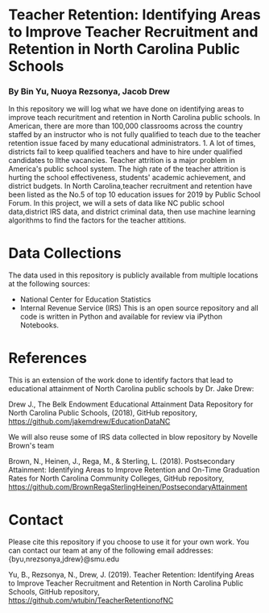# Teacher Retention: Identifying Areas to Improve Teacher Recruitment and Retention in North Carolina Public Schools

### By Bin Yu, Nuoya Rezsonya, Jacob Drew

In this repository we will log what we have done on identifying areas to improve teach recuritment and retention in North Carolina public schools. In American, there are more than 100,000 classrooms across the country staffed by an instructor who is not fully qualified to teach due to the teacher retention issue faced by many educational administrators. 1. A lot of times, districts fail to keep qualified teachers and have to hire under qualified candidates to llthe vacancies. Teacher attrition is a major problem in America's public school
system. The high rate of the teacher attrition is hurting the school effectiveness, students' academic achievement, and district budgets. In North Carolina,teacher recruitment and retention have been listed as the No.5 of top 10 education issues for 2019 by Public School Forum. In this project, we will a sets of data like NC public school data,district IRS data, and district criminal data, then use machine learning algorithms to find the factors for the teacher attitions.


# Data Collections
The data used in this repository is publicly available from multiple locations at the following sources:

* National Center for Education Statistics
* Internal Revenue Service (IRS)
This is an open source repository and all code is written in Python and available for review via iPython Notebooks.

# References
This is an extension of the work done to identify factors that lead to educational attainment of North Carolina public schools by Dr. Jake Drew:

Drew J., The Belk Endowment Educational Attainment Data Repository for North Carolina Public Schools, (2018), GitHub repository, https://github.com/jakemdrew/EducationDataNC

We will also reuse some of IRS data collected in blow repository by Novelle Brown's team

Brown, N., Heinen, J., Rega, M., & Sterling, L. (2018). Postsecondary Attainment: Identifying Areas to Improve Retention and On-Time Graduation Rates for North Carolina Community Colleges, GitHub repository, https://github.com/BrownRegaSterlingHeinen/PostsecondaryAttainment


# Contact
Please cite this repository if you choose to use it for your own work. You can contact our team at any of the following email addresses:
    {byu,nrezsonya,jdrew}@smu.edu

Yu, B., Rezsonya, N., Drew, J. (2019). Teacher Retention: Identifying Areas to Improve Teacher Recruitment and Retention in North Carolina Public Schools, GitHub repository, https://github.com/wtubin/TeacherRetentionofNC
